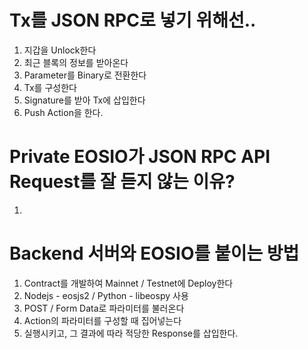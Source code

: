 # Tx를 JSON RPC로 넣기 위해선..
1. 지갑을 Unlock한다
1. 최근 블록의 정보를 받아온다
1. Parameter를 Binary로 전환한다
1. Tx를 구성한다
1. Signature를 받아 Tx에 삽입한다
1. Push Action을 한다.

# Private EOSIO가 JSON RPC API Request를 잘 듣지 않는 이유?
1. 

# Backend 서버와 EOSIO를 붙이는 방법
1. Contract를 개발하여 Mainnet / Testnet에 Deploy한다
1. Nodejs - eosjs2 / Python - libeospy 사용
1. POST / Form Data로 파라미터를 불러온다
1. Action의 파라미터를 구성할 때 집어넣는다
1. 실행시키고, 그 결과에 따라 적당한 Response를 삽입한다.
